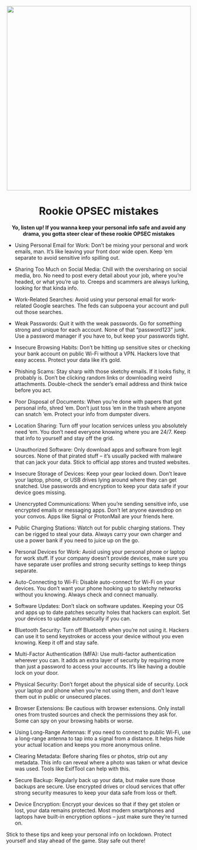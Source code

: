 <p align="center">
<img src="https://media3.giphy.com/media/v1.Y2lkPTc5MGI3NjExa2lhOTgydGd4OXdhOWppZ2hxYmw1NDZlaWh0YjFiZm1wYWlyZDBtcyZlcD12MV9pbnRlcm5hbF9naWZfYnlfaWQmY3Q9cw/0H7amEwdOgyeuqqBRH/giphy.gif", width="500", height="500">
</p>

<h1 align="center">Rookie OPSEC mistakes</h1>

<p align="center">
  <b>Yo, listen up! If you wanna keep your personal info safe and avoid any drama, you gotta steer clear of these rookie OPSEC mistakes
</b>
</p>

- Using Personal Email for Work: Don’t be mixing your personal and work emails, man. It’s like leaving your front door wide open. Keep ‘em separate to avoid sensitive info spilling out.

- Sharing Too Much on Social Media: Chill with the oversharing on social media, bro. No need to post every detail about your job, where you’re headed, or what you’re up to. Creeps and scammers are always lurking, looking for that kinda info.

- Work-Related Searches:
    Avoid using your personal email for work-related Google searches. The feds can subpoena your account and pull out those searches.

- Weak Passwords: Quit it with the weak passwords. Go for something strong and unique for each account. None of that “password123” junk. Use a password manager if you have to, but keep your passwords tight.

- Insecure Browsing Habits: Don’t be hitting up sensitive sites or checking your bank account on public Wi-Fi without a VPN. Hackers love that easy access. Protect your data like it’s gold.

- Phishing Scams: Stay sharp with those sketchy emails. If it looks fishy, it probably is. Don’t be clicking random links or downloading weird attachments. Double-check the sender’s email address and think twice before you act.

- Poor Disposal of Documents: When you’re done with papers that got personal info, shred ‘em. Don’t just toss ‘em in the trash where anyone can snatch ‘em. Protect your info from dumpster divers.

- Location Sharing: Turn off your location services unless you absolutely need ‘em. You don’t need everyone knowing where you are 24/7. Keep that info to yourself and stay off the grid.

- Unauthorized Software: Only download apps and software from legit sources. None of that pirated stuff – it’s usually packed with malware that can jack your data. Stick to official app stores and trusted websites.

- Insecure Storage of Devices: Keep your gear locked down. Don’t leave your laptop, phone, or USB drives lying around where they can get snatched. Use passwords and encryption to keep your data safe if your device goes missing.

- Unencrypted Communications: When you’re sending sensitive info, use encrypted emails or messaging apps. Don’t let anyone eavesdrop on your convos. Apps like Signal or ProtonMail are your friends here.

- Public Charging Stations: Watch out for public charging stations. They can be rigged to steal your data. Always carry your own charger and use a power bank if you need to juice up on the go.

- Personal Devices for Work: Avoid using your personal phone or laptop for work stuff. If your company doesn’t provide devices, make sure you have separate user profiles and strong security settings to keep things separate.

- Auto-Connecting to Wi-Fi: Disable auto-connect for Wi-Fi on your devices. You don’t want your phone hooking up to sketchy networks without you knowing. Always check and connect manually.

- Software Updates: Don’t slack on software updates. Keeping your OS and apps up to date patches security holes that hackers can exploit. Set your devices to update automatically if you can.

- Bluetooth Security: Turn off Bluetooth when you’re not using it. Hackers can use it to send keystrokes or access your device without you even knowing. Keep it off and stay safe.

- Multi-Factor Authentication (MFA): Use multi-factor authentication wherever you can. It adds an extra layer of security by requiring more than just a password to access your accounts. It’s like having a double lock on your door.

- Physical Security: Don’t forget about the physical side of security. Lock your laptop and phone when you’re not using them, and don’t leave them out in public or unsecured places.

- Browser Extensions: Be cautious with browser extensions. Only install ones from trusted sources and check the permissions they ask for. Some can spy on your browsing habits or worse.

- Using Long-Range Antennas: If you need to connect to public Wi-Fi, use a long-range antenna to tap into a signal from a distance. It helps hide your actual location and keeps you more anonymous online.

- Clearing Metadata: Before sharing files or photos, strip out any metadata. This info can reveal where a photo was taken or what device was used. Tools like ExifTool can help with this.

- Secure Backup: Regularly back up your data, but make sure those backups are secure. Use encrypted drives or cloud services that offer strong security measures to keep your data safe from loss or theft.

- Device Encryption: Encrypt your devices so that if they get stolen or lost, your data remains protected. Most modern smartphones and laptops have built-in encryption options – just make sure they’re turned on.

Stick to these tips and keep your personal info on lockdown. Protect yourself and stay ahead of the game. Stay safe out there!
